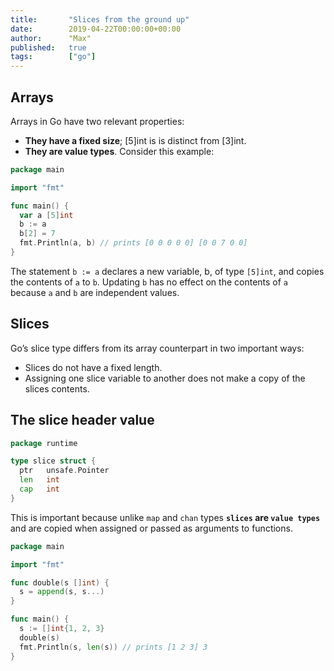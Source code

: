 ```yaml
---
title:       "Slices from the ground up"
date:        2019-04-22T00:00:00+00:00
author:      "Max"
published:   true
tags:        ["go"]
---
```


## Arrays

Arrays in Go have two relevant properties:

- **They have a fixed size**; [5]int is is distinct from [3]int.
- **They are value types**. Consider this example:

```go
package main

import "fmt"

func main() {
  var a [5]int
  b := a
  b[2] = 7
  fmt.Println(a, b) // prints [0 0 0 0 0] [0 0 7 0 0]
}
```

The statement `b := a` declares a new variable, b, of type `[5]int`, and copies the contents of `a` to `b`. Updating `b` has no effect on the contents of `a` because `a` and `b` are independent values.

## Slices

Go’s slice type differs from its array counterpart in two important ways:

- Slices do not have a fixed length.
- Assigning one slice variable to another does not make a copy of the slices contents.

## The slice header value

```go
package runtime

type slice struct {
  ptr   unsafe.Pointer
  len   int
  cap   int
}
```

This is important because unlike `map` and `chan` types **`slices` are `value types`** and are copied when assigned or passed as arguments to functions.

```go
package main

import "fmt"

func double(s []int) {
  s = append(s, s...)
}

func main() {
  s := []int{1, 2, 3}
  double(s)
  fmt.Println(s, len(s)) // prints [1 2 3] 3
}
```
